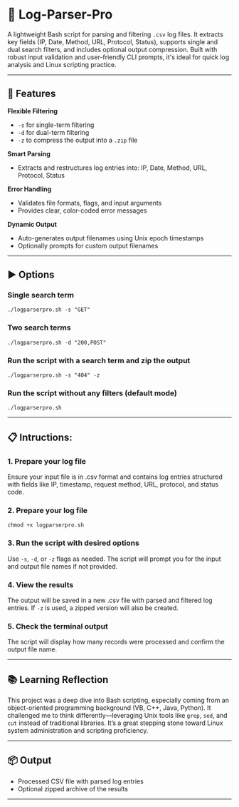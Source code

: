 
# 🧾 Log-Parser-Pro

A lightweight Bash script for parsing and filtering `.csv` log files. It extracts key fields (IP, Date, Method, URL, Protocol, Status), supports single and dual search filters, and includes optional output compression. Built with robust input validation and user-friendly CLI prompts, it's ideal for quick log analysis and Linux scripting practice.

---

## 🔧 Features

**Flexible Filtering**  
- `-s` for single-term filtering  
- `-d` for dual-term filtering  
- `-z` to compress the output into a `.zip` file  

**Smart Parsing**  
- Extracts and restructures log entries into: IP, Date, Method, URL, Protocol, Status  

**Error Handling**  
- Validates file formats, flags, and input arguments  
- Provides clear, color-coded error messages  

**Dynamic Output**  
- Auto-generates output filenames using Unix epoch timestamps  
- Optionally prompts for custom output filenames

---

## ▶️ Options

### Single search term

 `./logparserpro.sh -s "GET"`

### Two search terms

 `./logparserpro.sh -d "200,POST"`

### Run the script with a search term and zip the output

 `./logparserpro.sh -s "404" -z`

### Run the script without any filters (default mode)

 `./logparserpro.sh`

---

## 📋 Intructions:

### 1. Prepare your log file

Ensure your input file is in .csv format and contains log entries structured with fields like IP, timestamp, request method, URL, protocol, and status code.

### 2. Prepare your log file

 `chmod +x logparserpro.sh`

### 3. Run the script with desired options

Use  `-s`,  `-d`, or  `-z` flags as needed. The script will prompt you for the input and output file names if not provided.

### 4. View the results
The output will be saved in a new .csv file with parsed and filtered log entries. If  `-z` is used, a zipped version will also be created.

### 5. Check the terminal output
The script will display how many records were processed and confirm the output file name.

---

## 📚 Learning Reflection

This project was a deep dive into Bash scripting, especially coming from an object-oriented programming background (VB, C++, Java, Python). It challenged me to think differently—leveraging Unix tools like `grep`, `sed`, and `cut` instead of traditional libraries. It’s a great stepping stone toward Linux system administration and scripting proficiency.

---

## 📦 Output

- Processed CSV file with parsed log entries  
- Optional zipped archive of the results

---
